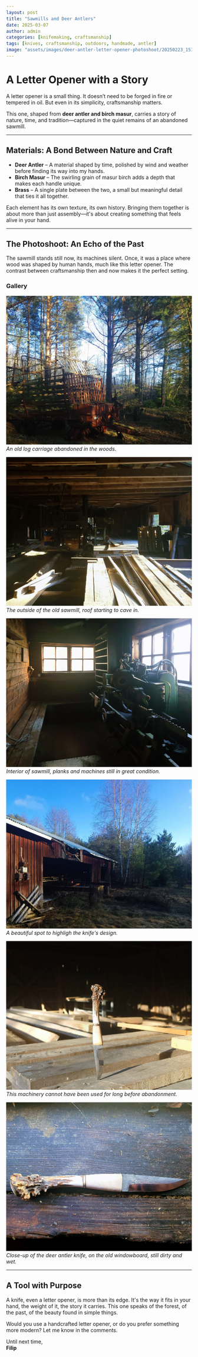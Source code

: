 ```yaml
---
layout: post
title: "Sawmills and Deer Antlers"
date: 2025-03-07
author: admin
categories: [knifemaking, craftsmanship]
tags: [knives, craftsmanship, outdoors, handmade, antler]
image: "assets/images/deer-antler-letter-opener-photoshoot/20250223_151616.jpg" 
---
```


# **A Letter Opener with a Story**  

A letter opener is a small thing. It doesn’t need to be forged in fire or tempered in oil. But even in its simplicity, craftsmanship matters.  

This one, shaped from **deer antler and birch masur**, carries a story of nature, time, and tradition—captured in the quiet remains of an abandoned sawmill.  

---

## **Materials: A Bond Between Nature and Craft**  

- **Deer Antler** – A material shaped by time, polished by wind and weather before finding its way into my hands.  
- **Birch Masur** – The swirling grain of masur birch adds a depth that makes each handle unique.  
- **Brass** – A single plate between the two, a small but meaningful detail that ties it all together.  

Each element has its own texture, its own history. Bringing them together is about more than just assembly—it's about creating something that feels alive in your hand.  

---

## **The Photoshoot: An Echo of the Past**  

The sawmill stands still now, its machines silent. Once, it was a place where wood was shaped by human hands, much like this letter opener. The contrast between craftsmanship then and now makes it the perfect setting.  

### **Gallery**  

![Log carriage abandoned in woods](/assets/images/deer-antler-letter-opener-photoshoot/20250223_150422.jpg)
*An old log carriage abandoned in the woods.*

![Outside of old abandoned sawmill](/assets/images/deer-antler-letter-opener-photoshoot/20250223_150952.jpg)
*The outside of the old sawmill, roof starting to cave in.*

![Abandoned sawmill highlight](/assets/images/deer-antler-letter-opener-photoshoot/20250223_151918.jpg)
*Interior of sawmill, planks and machines still in great condition.*

![Deer antler letter opener showcase](/assets/images/deer-antler-letter-opener-photoshoot/20250223_150903.jpg)
*A beautiful spot to highligh the knife's design.*

![Machiner room](/assets/images/deer-antler-letter-opener-photoshoot/20250223_151616.jpg)
*This machinery cannot have been used for long before abandonment.*

![Deer antler letter opener close up](/assets/images/deer-antler-letter-opener-photoshoot/20250223_152053.jpg)
*Close-up of the deer antler knife, on the old windowboard, still dirty and wet.*


---

## **A Tool with Purpose**  

A knife, even a letter opener, is more than its edge. It's the way it fits in your hand, the weight of it, the story it carries. This one speaks of the forest, of the past, of the beauty found in simple things.  

Would you use a handcrafted letter opener, or do you prefer something more modern? Let me know in the comments.  

Until next time,  
**Filip**  
